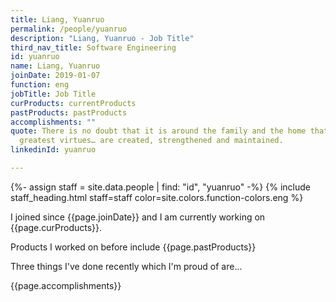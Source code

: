 ```yaml
---
title: Liang, Yuanruo
permalink: /people/yuanruo
description: "Liang, Yuanruo - Job Title"
third_nav_title: Software Engineering
id: yuanruo
name: Liang, Yuanruo
joinDate: 2019-01-07
function: eng
jobTitle: Job Title
curProducts: currentProducts
pastProducts: pastProducts
accomplishments: ""
quote: There is no doubt that it is around the family and the home that all the
  greatest virtues… are created, strengthened and maintained.
linkedinId: yuanruo

---
```


{%- assign staff = site.data.people | find: "id", "yuanruo" -%}
{% include staff_heading.html staff=staff color=site.colors.function-colors.eng %}

<p>I joined since {{page.joinDate}} and I am currently working on {{page.curProducts}}.</p>

<p>Products I worked on before include {{page.pastProducts}}</p>

<p>Three things I've done recently which I'm proud of are...</p>
{{page.accomplishments}}
